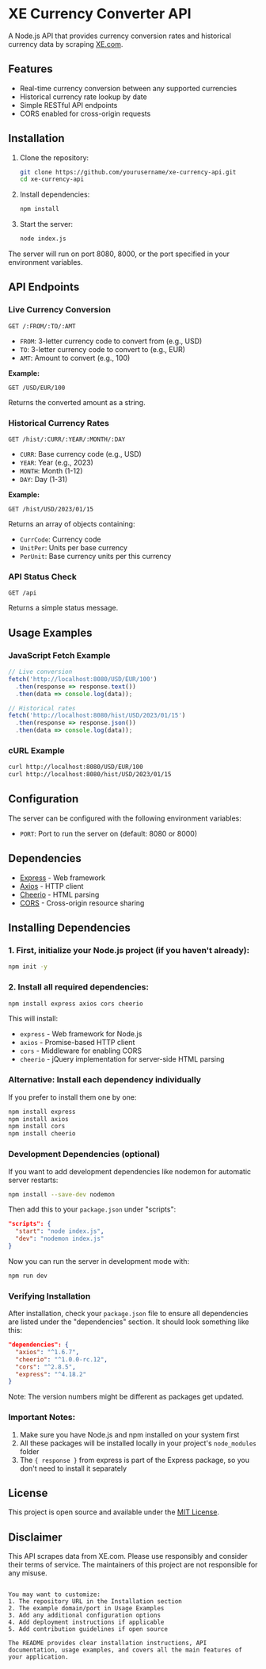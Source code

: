 
# XE Currency Converter API

A Node.js API that provides currency conversion rates and historical currency data by scraping [XE.com](https://www.xe.com/).

## Features

- Real-time currency conversion between any supported currencies
- Historical currency rate lookup by date
- Simple RESTful API endpoints
- CORS enabled for cross-origin requests

## Installation

1. Clone the repository:
   ```bash
   git clone https://github.com/yourusername/xe-currency-api.git
   cd xe-currency-api
   ```

2. Install dependencies:
   ```bash
   npm install
   ```

3. Start the server:
   ```bash
   node index.js
   ```

The server will run on port 8080, 8000, or the port specified in your environment variables.

## API Endpoints

### Live Currency Conversion

```
GET /:FROM/:TO/:AMT
```

- `FROM`: 3-letter currency code to convert from (e.g., USD)
- `TO`: 3-letter currency code to convert to (e.g., EUR)
- `AMT`: Amount to convert (e.g., 100)

**Example:**
```
GET /USD/EUR/100
```
Returns the converted amount as a string.

### Historical Currency Rates

```
GET /hist/:CURR/:YEAR/:MONTH/:DAY
```

- `CURR`: Base currency code (e.g., USD)
- `YEAR`: Year (e.g., 2023)
- `MONTH`: Month (1-12)
- `DAY`: Day (1-31)

**Example:**
```
GET /hist/USD/2023/01/15
```
Returns an array of objects containing:
- `CurrCode`: Currency code
- `UnitPer`: Units per base currency
- `PerUnit`: Base currency units per this currency

### API Status Check

```
GET /api
```
Returns a simple status message.

## Usage Examples

### JavaScript Fetch Example
```javascript
// Live conversion
fetch('http://localhost:8080/USD/EUR/100')
  .then(response => response.text())
  .then(data => console.log(data));

// Historical rates
fetch('http://localhost:8080/hist/USD/2023/01/15')
  .then(response => response.json())
  .then(data => console.log(data));
```

### cURL Example
```bash
curl http://localhost:8080/USD/EUR/100
curl http://localhost:8080/hist/USD/2023/01/15
```

## Configuration

The server can be configured with the following environment variables:

- `PORT`: Port to run the server on (default: 8080 or 8000)

## Dependencies

- [Express](https://expressjs.com/) - Web framework
- [Axios](https://axios-http.com/) - HTTP client
- [Cheerio](https://cheerio.js.org/) - HTML parsing
- [CORS](https://github.com/expressjs/cors) - Cross-origin resource sharing

## Installing Dependencies

### 1. First, initialize your Node.js project (if you haven't already):
```bash
npm init -y
```

### 2. Install all required dependencies:
```bash
npm install express axios cors cheerio
```

This will install:
- `express` - Web framework for Node.js
- `axios` - Promise-based HTTP client
- `cors` - Middleware for enabling CORS
- `cheerio` - jQuery implementation for server-side HTML parsing

### Alternative: Install each dependency individually

If you prefer to install them one by one:

```bash
npm install express
npm install axios
npm install cors
npm install cheerio
```

### Development Dependencies (optional)

If you want to add development dependencies like nodemon for automatic server restarts:

```bash
npm install --save-dev nodemon
```

Then add this to your `package.json` under "scripts":
```json
"scripts": {
  "start": "node index.js",
  "dev": "nodemon index.js"
}
```

Now you can run the server in development mode with:
```bash
npm run dev
```

### Verifying Installation

After installation, check your `package.json` file to ensure all dependencies are listed under the "dependencies" section. It should look something like this:

```json
"dependencies": {
  "axios": "^1.6.7",
  "cheerio": "^1.0.0-rc.12",
  "cors": "^2.8.5",
  "express": "^4.18.2"
}
```

Note: The version numbers might be different as packages get updated.

### Important Notes:
1. Make sure you have Node.js and npm installed on your system first
2. All these packages will be installed locally in your project's `node_modules` folder
3. The `{ response }` from express is part of the Express package, so you don't need to install it separately

## License

This project is open source and available under the [MIT License](LICENSE.md).

## Disclaimer

This API scrapes data from XE.com. Please use responsibly and consider their terms of service. The maintainers of this project are not responsible for any misuse.
```

You may want to customize:
1. The repository URL in the Installation section
2. The example domain/port in Usage Examples
3. Add any additional configuration options
4. Add deployment instructions if applicable
5. Add contribution guidelines if open source

The README provides clear installation instructions, API documentation, usage examples, and covers all the main features of your application.